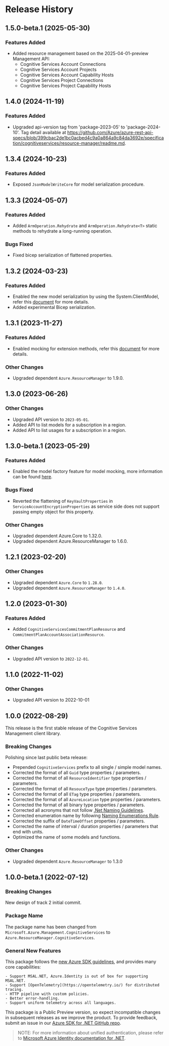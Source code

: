 # Release History

## 1.5.0-beta.1 (2025-05-30)

### Features Added

- Added resource management based on the 2025-04-01-preview Management API:
  - Cognitive Services Account Connections
  - Cognitive Services Account Projects
  - Cognitive Services Account Capability Hosts
  - Cognitive Services Project Connections
  - Cognitive Services Project Capability Hosts

## 1.4.0 (2024-11-19)

### Features Added

- Upgraded api-version tag from 'package-2023-05' to 'package-2024-10'. Tag detail available at https://github.com/Azure/azure-rest-api-specs/blob/399cbac2de1bc0acbed4c9a0a864a9c84da3692e/specification/cognitiveservices/resource-manager/readme.md.

## 1.3.4 (2024-10-23)

### Features Added

- Exposed `JsonModelWriteCore` for model serialization procedure.

## 1.3.3 (2024-05-07)

### Features Added

- Added `ArmOperation.Rehydrate` and `ArmOperation.Rehydrate<T>` static methods to rehydrate a long-running operation.

### Bugs Fixed

- Fixed bicep serialization of flattened properties.

## 1.3.2 (2024-03-23)

### Features Added

- Enabled the new model serialization by using the System.ClientModel, refer this [document](https://aka.ms/azsdk/net/mrw) for more details.
- Added experimental Bicep serialization.

## 1.3.1 (2023-11-27)

### Features Added

- Enabled mocking for extension methods, refer this [document](https://aka.ms/azsdk/net/mocking) for more details.

### Other Changes

- Upgraded dependent `Azure.ResourceManager` to 1.9.0.

## 1.3.0 (2023-06-26)

### Other Changes

- Upgraded API version to `2023-05-01`.
- Added API to list models for a subscription in a region.
- Added API to list usages for a subscription in a region.

## 1.3.0-beta.1 (2023-05-29)

### Features Added

- Enabled the model factory feature for model mocking, more information can be found [here](https://azure.github.io/azure-sdk/dotnet_introduction.html#dotnet-mocking-factory-builder).

### Bugs Fixed

- Reverted the flattening of `KeyVaultProperties` in `ServiceAccountEncryptionProperties` as service side does not support passing empty object for this property.

### Other Changes

- Upgraded dependent Azure.Core to 1.32.0.
- Upgraded dependent Azure.ResourceManager to 1.6.0.

## 1.2.1 (2023-02-20)

### Other Changes

- Upgraded dependent `Azure.Core` to `1.28.0`.
- Upgraded dependent `Azure.ResourceManager` to `1.4.0`.

## 1.2.0 (2023-01-30)

### Features Added

- Added `CognitiveServicesCommitmentPlanResource` and `CommitmentPlanAccountAssociationResource`.

### Other Changes

- Upgraded API version to `2022-12-01`.

## 1.1.0 (2022-11-02)

### Other Changes

- Upgraded API version to 2022-10-01

## 1.0.0 (2022-08-29)

This release is the first stable release of the Cognitive Services Management client library.

### Breaking Changes

Polishing since last public beta release:
- Prepended `CognitiveServices` prefix to all single / simple model names.
- Corrected the format of all `Guid` type properties / parameters.
- Corrected the format of all `ResourceIdentifier` type properties / parameters.
- Corrected the format of all `ResouceType` type properties / parameters.
- Corrected the format of all `ETag` type properties / parameters.
- Corrected the format of all `AzureLocation` type properties / parameters.
- Corrected the format of all binary type properties / parameters.
- Corrected all acronyms that not follow [.Net Naming Guidelines](https://learn.microsoft.com/dotnet/standard/design-guidelines/naming-guidelines).
- Corrected enumeration name by following [Naming Enumerations Rule](https://learn.microsoft.com/dotnet/standard/design-guidelines/names-of-classes-structs-and-interfaces#naming-enumerations).
- Corrected the suffix of `DateTimeOffset` properties / parameters.
- Corrected the name of interval / duration properties / parameters that end with units.
- Optimized the name of some models and functions.

### Other Changes

- Upgraded dependent `Azure.ResourceManager` to 1.3.0

## 1.0.0-beta.1 (2022-07-12)

### Breaking Changes

New design of track 2 initial commit.

### Package Name

The package name has been changed from `Microsoft.Azure.Management.CognitiveServices` to `Azure.ResourceManager.CognitiveServices`.

### General New Features

This package follows the [new Azure SDK guidelines](https://azure.github.io/azure-sdk/general_introduction.html), and provides many core capabilities:

    - Support MSAL.NET, Azure.Identity is out of box for supporting MSAL.NET.
    - Support [OpenTelemetry](https://opentelemetry.io/) for distributed tracing.
    - HTTP pipeline with custom policies.
    - Better error-handling.
    - Support uniform telemetry across all languages.

This package is a Public Preview version, so expect incompatible changes in subsequent releases as we improve the product. To provide feedback, submit an issue in our [Azure SDK for .NET GitHub repo](https://github.com/Azure/azure-sdk-for-net/issues).

> NOTE: For more information about unified authentication, please refer to [Microsoft Azure Identity documentation for .NET](https://learn.microsoft.com/dotnet/api/overview/azure/identity-readme?view=azure-dotnet).
